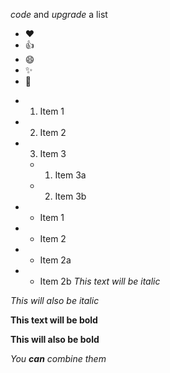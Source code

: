 *code* and _*upgrade*_
a list   
 * :heart:  
 * :+1:  
* :smile:  
* :sparkles:  
* :tada:  
- 1. Item 1  
- 2. Item 2
- 3. Item 3
  - 1. Item 3a
  - 2. Item 3b
- * Item 1
- * Item 2
- * Item 2a
 - * Item 2b
*This text will be italic*

_This will also be italic_

**This text will be bold**

__This will also be bold__

_You **can** combine them_
